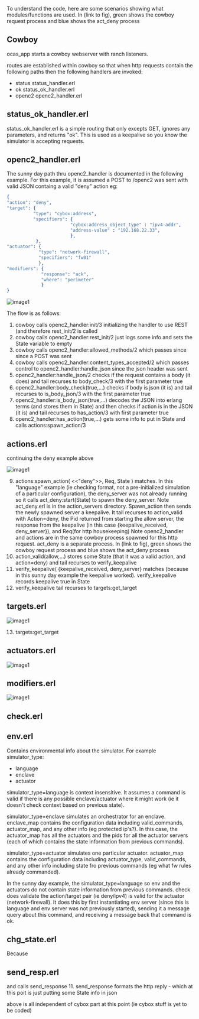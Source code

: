 To understand the code, here are some scenarios showing what modules/functions are used.
In (link to fig), green shows the cowboy request process and blue shows the act_deny process

## Cowboy
ocas_app starts a cowboy webserver with ranch listeners.

routes are established within cowboy so that when 
http requests contain the following paths
then the following handlers are invoked:
- status    status_handler.erl
- ok        status_ok_handler.erl
- openc2    openc2_handler.erl

## status_ok_handler.erl
status_ok_handler.erl is a simple routing that only excepts GET, 
ignores any parameters,
and returns "ok".
This is used as a keepalive so you know the simulator is accepting requests.


## openc2_handler.erl

The sunny day path thru openc2_handler is documented in the following example.
For this example, it is assumed a POST to /openc2 was sent with valid JSON containg a valid "deny" action eg:

```erlang
{
"action": "deny",
"target": { 
          "type": "cybox:address",
          "specifiers": {
                        "cybox:address_object_type" : "ipv4-addr",
                        "address-value" : "192.168.22.33",
                        },
           },
"actuator": {
            "type": "network-firewall",
            "specifiers": "fw01"
            },
"modifiers": {
             "response": "ack",
             "where": "perimeter"
             }
}
```

![image1](../../../images/Slide03c.png)

The flow is as follows:

1. cowboy calls openc2_handler:init/3 initializing the handler to use REST (and therefore rest_init/2 is called
2. cowboy calls openc2_handler:rest_init/2 just logs some info and sets the State variable to empty
3. cowboy calls openc2_handler:allowed_methods/2 which passes since since a POST was sent
4. cowboy calls openc2_handler:content_types_accepted/2 which passes control to openc2_handler:handle_json 
since the json header was sent
5. openc2_handler:handle_json/2 checks if the request contains a body (it does) and tail recurses to body_check/3 with the first parameter true
6. openc2_handler:body_check(true,...) checks if body is json (it is) and tail recurses to is_body_json/3 with the first parameter true
7. openc2_handler:is_body_json(true,...) decodes the JSON into erlang terms (and stores them in State) and then checks if action is in the JSON (it is) and tail recurses to has_action/3 with first parameter true
8. openc2_handler:has_action(true,...) gets some info to put in State and calls actions:spawn_action/3

## actions.erl
continuing the deny example above

![image1](../../../images/Slide04c.png)

9. actions:spawn_action( <<"deny">>,  Req, State ) matches. 
In this "language" example (ie checking format, not a pre-initialized simulation of a particular configuration), the deny_server was not already running 
so it calls act_deny:start(State) to spawn the deny_server. 
Note act_deny.erl is in the action_servers directory. 
Spawn_action  then sends the newly spawned server a keepalive. It tail recurses to action_valid with Action=deny, the Pid returned from starting the allow server, the response from the keepalive (in this case {keepalive_received, deny_server}), and Req(for http housekeeping)
Note openc2_handler and actions are in the same cowboy process spawned for this http request.
act_deny is a separate process.
In (link to fig), green shows the cowboy request process and blue shows the act_deny process
10. action_valid(allow,...) stores some State (that it was a valid action, and action=deny) and tail recurses to verify_keepalive
11. verify_keepalive( {keepalive_received, deny_server} matches (because in this sunny day example the keepalive worked). verify_keepalive records keepalive true in State 
12. verify_keepalive tail recurses to targets:get_target

## targets.erl

![image1](../../../images/Slide05c.png)

13. targets:get_target


## actuators.erl

![image1](../../../images/Slide06c.png)


## modifiers.erl

![image1](../../../images/Slide07.png)


## check.erl

## env.erl
Contains environmental info about the simulator. 
For example simulator_type:
* language
* enclave 
* actuator

simulator_type=language is context insensitive. 
It assumes a command is valid if there is any possible enclave/actuator 
where it might work (ie it doesn't check context based on previous state).

simulator_type=enclave simulates an orchestrator for an enclave. 
enclave_map contains the configuration data including valid_commands, actuator_map,
and any other info (eg protected ip's?). 
In this case, the actuator_map has all the actuators and the pids for all the actuator servers 
(each of which contains the state information from previous commands).

simulator_type=actuator simulates one particular actuator. 
actuator_map contains the configuration data including actuator_type, valid_commands, 
and any other info including state fro previous commands (eg what fw rules already commanded).

In the sunny day example, the simulator_type=language so env and the actuators do not contain
state information from previous commands. check does validate the action/target pair (ie deny/ipv4) is valid
for the actuator (network-firewall). It does this by first instantiating env server 
(since this is language and env server was not previously started), sending it a message query about this command,
and receiving a message back that command is ok.

## chg_state.erl
Because

## send_resp.erl
and calls send_response
11. send_response formats the http reply - which at this poit is just putting some State info in json


above is all independent of cybox part at this point (ie cybox stuff is yet to be coded)

